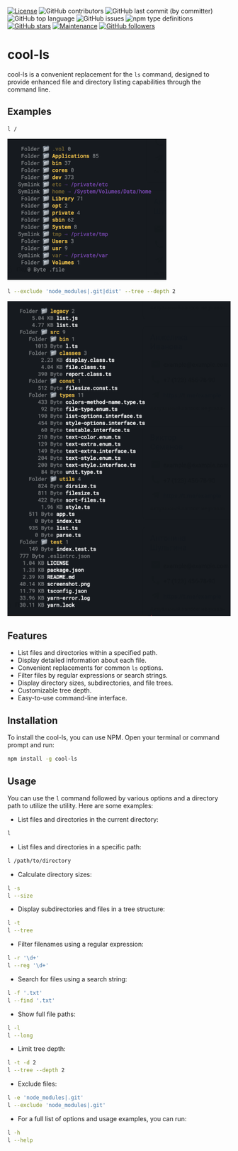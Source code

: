 [![License](https://img.shields.io/npm/l/cool-ls)](https://GitHub.com/teniryte/cool-ls/LICENSE) ![GitHub contributors](https://img.shields.io/github/contributors/teniryte/cool-ls) ![GitHub last commit (by committer)](https://img.shields.io/github/last-commit/teniryte/cool-ls) ![GitHub top language](https://img.shields.io/github/languages/top/teniryte/cool-ls) ![GitHub issues](https://img.shields.io/github/issues/teniryte/cool-ls) ![npm type definitions](https://img.shields.io/npm/types/cool-ls) [![GitHub stars](https://img.shields.io/github/stars/teniryte/cool-ls.svg)](https://github.com/teniryte/cool-ls/stargazers) [![Maintenance](https://img.shields.io/badge/Maintained%3F-yes-green.svg)](https://GitHub.com/teniryte/cool-ls/graphs/commit-activity) [![GitHub followers](https://img.shields.io/github/followers/teniryte.svg?style=social&label=Follow&maxAge=2592000)](https://github.com/teniryte?tab=followers)
 

# cool-ls

cool-ls is a convenient replacement for the `ls` command, designed to provide enhanced file and directory listing capabilities through the command line.

## Examples

```sh
l /
```

[![Screenshot](https://raw.githubusercontent.com/teniryte/cool-ls/main/screenshot.png)](https://raw.githubusercontent.com/teniryte/cool-ls/main/screenshot.png)

```sh
l --exclude 'node_modules|.git|dist' --tree --depth 2
```

[![Screenshot](https://raw.githubusercontent.com/teniryte/cool-ls/main/screenshot2.png)](https://raw.githubusercontent.com/teniryte/cool-ls/main/screenshot2.png)


## Features

- List files and directories within a specified path.
- Display detailed information about each file.
- Convenient replacements for common `ls` options.
- Filter files by regular expressions or search strings.
- Display directory sizes, subdirectories, and file trees.
- Customizable tree depth.
- Easy-to-use command-line interface.

## Installation

To install the cool-ls, you can use NPM. Open your terminal or command prompt and run:

```bash
npm install -g cool-ls
```

## Usage

You can use the `l` command followed by various options and a directory path to utilize the utility. Here are some examples:

* List files and directories in the current directory:

```sh
l
```

* List files and directories in a specific path:

```sh
l /path/to/directory
```

* Calculate directory sizes:

```sh
l -s
l --size
```

* Display subdirectories and files in a tree structure:

```sh
l -t
l --tree
```

* Filter filenames using a regular expression:

```sh
l -r '\d+'
l --reg '\d+'
```

* Search for files using a search string:

```sh
l -f '.txt'
l --find '.txt'
```

* Show full file paths:

```sh
l -l
l --long
```

* Limit tree depth:

```sh
l -t -d 2
l --tree --depth 2
```

* Exclude files:

```sh
l -e 'node_modules|.git'
l --exclude 'node_modules|.git'
```

* For a full list of options and usage examples, you can run:

```sh
l -h
l --help
```
